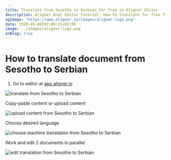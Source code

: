 ```yaml
---
title: Translate from Sesotho to Serbian for free in Aligner Editor
description: Aligner Dual Editor Tutorial. How to translate for free from Sesotho to Serbian. Aligner is multilingual document management platform. 
ogImage: "https://www.aligner.io/images/aligner-logo.png"
date: 2020-05-06T07:09:21+03:00
image: ../images/aligner-logo.png
onBlog: true
---
```


# How to translate document from Sesotho to Serbian

1. Go to editor at [app.aligner.io](https://app.aligner.io "Aligner App web page")

![translate from Sesotho to Serbian](../aligner-blank-editor.png "translate from Sesotho to Serbian")

Copy-paste content or upload content

![upload content from Sesotho to Serbian](../aligner-uploaded-document.png "upload content from Sesotho to Serbian")

Choose desired language

![choose machine translation from Sesotho to Serbian](../aligner-language-dropdown.png "choose machine translation from Sesotho to Serbian")

Work and edit 2 documents in parallel

![edit translation from Sesotho to Serbian](../aligner-double-sitded-editor.png "edit translation from Sesotho to Serbian")

